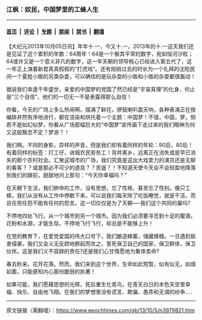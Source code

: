 ### 江枫：奴民，中国梦里的工蜂人生

---

#### [首页](../../../..?n3979821) &nbsp;|&nbsp; [评论](../../../../../epoch-comment?n3979821) &nbsp;|&nbsp; [专题](../../../../../epoch-special?n3979821) &nbsp;|&nbsp; [禁闻](../../../../../epoch-news?n3979821) &nbsp;|&nbsp; [禁书](../../../../../books?n3979821) &nbsp;|&nbsp; [翻墙](https://github.com/gfw-breaker/nogfw/blob/master/README.md?n3979821)


<div class="post_content" id="artbody" itemprop="articleBody">
 <!-- article content begin -->
 <p>
  【大纪元2013年10月05日讯】年年十.一，今又十.一。2013年的十.一这天我们还是见证了这个累积的年数：64周年！64是一个极其平常的数字，宛如恒河沙粒；64或许又是一个意义非凡的数字，这一年天朝的领导核心已经进入第五代了，这一年正上演着新君真真假假的“打虎戏”。还有刚刚过去的时长为一个礼拜的沈阳民间一个夏姓小贩的另类杂耍，可以确信的是玩杂耍的小贩和小贩的杂耍都很轰动！
 </p>
 <p>
  据说我们幸逢千年盛世，亲爱的中国梦的党国了然已经是“宇宙真理”的化身，何止是“三个自信”，他们的一切无一不是表露得那么自信！
 </p>
 <p>
  你看，今天的广场上多么热闹啊。摆满了鲜花，锣鼓喇叭震天响，各种表演正在按编排井然有序地进行，都在渲染和烘托着一个主题：中国梦！不错，中国，梦。倘若不是如幻似梦，你看从广场那幅巨大的“中国梦”宣传画下走过来的我们眼神为何又这般飘忽不定？梦游？！
 </p>
 <p>
  我们啊。不同的身影，异样的声音，但是我们却有着同样的年轮：90后，80后！有着同样的标签：打工仔，进城农民劳务工！背井离乡，远离正在消失或是早已消失的那个农村社会。汇聚这城市的广场，我们究竟是这出大戏卖力的演员还是无聊的看客？？或是那必不可少的道具？？苦逼？！不知道天使今天会不会轻盈地降落到我们的跟前，甜甜地问上那句：“今天你幸福吗？”
 </p>
 <p>
  在天朝下生活，我们拚命的工作，没有思想，忘了性格，甚至忘了性别。像只工蜂。我们从没有从工作中停歇下来，可以说我们每天除了吃饭睡觉，就是干活，而且任劳任怨不能有任何的怨言。这一切仅仅是为了天朝—-我们这个共同的巢吗?
 </p>
 <p>
  不停地四处飞行。从一个城市到另一个城市。因为我们必须要寻觅到十足的蜜源。花粉和水源，才能生存。不停地飞行飞行，却总是不能够上升！
 </p>
 <p>
  在党的教育下，在爱党爱国的伟大口号下，我们酿造蜂蜜，储藏蜂粮。一旦遇到敌害侵袭，我们又会义无反顾地群起而攻之，誓死保卫自己的国家，保卫群体，保卫伙伴。这是我们义不容辞的责任?还是我们心甘情愿地为集体卖命?
 </p>
 <p>
  春去秋来。花开花落。然而，我们来到这个世界，生命如此短暂，似有似无，如烟如雾。只能感知内心那份脆弱的执著！
 </p>
 <p>
  如果可能，我们愿藉思想的光辉，死后重生化青鸟，在青天白日的本色天空里幸福、快乐、自由地飞翔。在我们的梦想里没有谎言、欺骗、愚弄和无谓的纷争．．．
 </p>
 <!-- article content end -->
 <div id="below_article_ad">
 </div>
</div>


---

原文链接（需翻墙）：https://www.epochtimes.com/gb/13/10/5/n3979821.htm